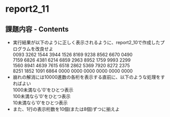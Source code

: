 # report2_11

## 課題内容 - Contents
* 実行結果が以下のように正しく表示されるように、report2_10で作成したプログラムを改良せよ  
    0093 3262 1544 3944 1526 8169 9238 8562 6670 0490  
    7159 6826 4381 6214 6859 2963 8952 1759 9993 2299  
    1560 8941 4639 7615 6518 2862 5369 7920 8272 2375  
    8251 1852 1091 6864 0000 0000 0000 0000 0000 0000  
* 崩れの解消には10000進数の各桁を表示する直前に、以下のような処理をすればよい  
    1000未満なら'0'をひとつ表示  
     100未満なら'0'をひとつ表示  
      10未満なら'0'をひとつ表示
* また、1行の表示桁数を10個(または8個)ずつに揃えよ
